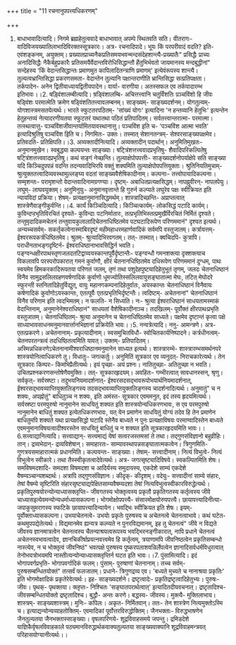 +++
title = "11 रचनानुपपत्त्यधिकरणम्"

+++
1. बाधाभावादित्यादि। निगमे ब्रह्महेतुत्ववादे बाधाभावात् अपम्पे स्थितवति सति। वीतरागः- वादिविजयख्यातिलाभादिविरक्तस्सूत्रकारः। अत्र- रचनादिपादे। भूयः किं परपरीवादं वदति? इति- एवंशङ्कनम्, अयुक्तम्। प्रख्यातप्राच्यनैकप्रतिसमयभवन्मन्दसंदेहशान्त्यै-प्रख्यातैः" प्रसिद्धैः प्राच्यः अनादिसिद्धैः नैकैर्बहुप्रकारैः प्रतिसमयैर्वेदान्तविरोधिसिद्धान्तौ र्हेतुभिर्भवतो जायमानस्य मन्दबुद्धीनां" सन्देहस्य 'किं वेदान्तसिद्धान्तः प्रमाणमुत कापिलादितन्त्राणि प्रमाणम्' इत्येवंरूपस्य शान्त्यै। तुल्यत्वभ्रान्तिसिद्धा प्रकरणसमता- वेदान्तेन तुल्यानि पक्षान्तराणीति भ्रान्तिसिद्धा सत्प्रतिपक्षता। तर्कपादेन- अनेन द्वितीयाध्यायद्वितीयपादेन। वार्या- वारणीया। अतस्सफल एव तर्कपादारम्भ इतिभावः।।2. षड़्विंशालम्बीत्यादि। ष़ड्विंशालम्बि- अचित्तत्त्वानि चतुर्विंशतिः प़ञ्चविंशो हि जीवः षड्विंशः परमात्मेति क्रमेण षड्विंशतितत्त्वावलम्बनम्। साङ्ख्यम्- साङ्ख्यदर्शनम्। योगतुल्यम्- योगशास्त्रमसतयेत्यर्थः। भारते स्फुटतरपठितम्- 'सांख्यं योगः' इत्यादिना 'न हन्तव्यानि हेतुभिः' इत्यन्तेन हेतुहन्तव्यं नेत्यादरणीयतया स्फुटतरं यथातथा पठितं प्रतिपादितम्। सर्वतत्त्वान्तरात्मा- परमात्मा। तत्स्थत्वात्तु- पञ्चविंशजीवान्तर्यामितयावस्थानात्तु। पञ्चविंश इति च- 'पञ्चविंश आत्मा भवति' इत्यादिश्रुतिषु पञ्चविंश इिति च। निगमितः- उक्तः। तस्मात् सेशानतन्त्रम्- सेश्वरसाङ्ख्यपक्षमेव। प्रतिवदति- प्रतिक्षिपति।।3. अव्यक्तादीनित्यादि। अव्यक्तादीन् पदार्थान्। अनुमितिमुखतः- अनुमानमुखेन। स्वबुद्ध्या कल्पयन्तः साङ्ख्याः। षट्त्रिंशत्तत्त्ववादप्रभृतिषु- शैवादिपरिकल्पितेषु षट्त्रिंशत्तत्त्ववादप्रभृतिषु। कथं सङ्गं नेच्छन्ति। तुल्याक्षेपोपपत्तीः- साङ्ख्यदर्शनोपर्याक्षेपे सति साङ्ख्या यदि किञ्चिदुपपन्नं वदन्ति तदन्यवादिभिरपि वक्तुं शक्यमिति तुल्याक्षेपोपपत्तियुक्ताः। श्रुतिनियतिमुचाम्- श्रुत्युक्ततत्त्वादिव्यवस्थामुल्लङ्घ्य वदतां साङ्ख्यवैशेषिकादीनाम्। कल्पनाः- तत्त्वोपायादिकल्पनाः। सम्मृशन्तः- परामृशन्तो वेदान्तवादिनामग्रगण्याः। दृष्टम्- अबाधितप्रत्यक्षसिद्धम्। नापह्नुवीरन्- नापलपेयुः। लघुम्- लाघवयुक्तम्। अनुमिनुयुः- अनुमानवृत्तान्ते हि गुरुर्न कल्प्यते लघुरेव पक्षः स्वीक्रियत इति न्यायविदां प्रक्रिया। शेषम्- प्रत्यक्षानुमानासिद्धमर्थम्। शास्त्रादिच्छन्ति- अप्राप्तत्वात् शास्त्रेणैवाङ्गीकुर्वन्ति।।4. कार्यं किञ्चिदित्यादि। किञ्चित्कार्यम्- लोकसिद्धं पटादि कार्यम्। कुविन्दप्ऱभृतिविरचितं दृश्यते- कुविन्दाः पटनिर्मातारः, तत्प्रभृतिभिस्तत्प्रमुखैर्विरचितं निर्मितं दृश्यते। तन्तुमृदादिकमचेतनं तन्तुवायकुलालादिचेतनाधिष्ठितमेव पटघटादिरूपेण परिणममानं" दृश्यत इत्यर्थः। अन्यच्चसर्वम्- सकर्तृकत्वेनास्माबिरदृष्टं महीमहाधरमहार्णवादिकं सर्वमपि वस्तुजातम्। कर्त्रायत्तम्- ईश्वररूपकर्त्रधिष्ठितमेव। श्रुतम्- श्रुत्यादिभिरवगतम्। तत्- तस्मात्। क्वचिदपि- कुत्रापि। पराधीनताभङ्गदृष्टिर्न- ईश्वराधिष्ठानाभावसिद्धिर्न भवति। पङ्ग्वन्धक्षीरपाथस्तृणजलदतटिद्वाय्वयस्कान्तपूर्वैर्दृष्टान्तैः- पङ्ग्वन्धौ गमनशक्त्या दृक्शक्त्याच विकलावपि परस्परोपकारात् गमनं कुर्वाणौ, क्षीरं चेतनानधिष्ठितमेव दधिरूपेण परिणममानं दुग्धम्, पाथः स्वयमेव हिमकरकादिरूपतया परिणतं जलम्, तृणं तथा पशुदेहपुष्ट्यादिहेतुभूतं तृणम्, जलदः चेतनाधिष्ठानं विनैव सामुद्रसलिलग्रहणवर्षणादिकं कुर्वाणो धूमज्योतिस्सलिलवायुसङ्घातात्मा मेघः, तटित् मेघोदरे स्फुरन्ती स्तनितादिहेतुर्विद्युत्, वायुः महानगकम्पनादिहेतुर्वातः, अयस्कान्तः चेतनाधिष्ठानं विनैवायः कर्षणादिकं कुर्वाणोऽयस्कान्तः, एतत्पूर्वैः एतत्प्रभृतिभिर्दृष्टन्तैः। त्वदिष्टम्- अचेतनानां" चेतनाधिष्ठानं विनैव परिणाम इति त्वदभिमतम्। न फलति- न सिध्यति। नः- श्रुत्या ईश्वराधिष्ठानं साधयतामस्माकं वेदान्तिनाम्, अनुमानेनेश्वराधिष्ठानं" साधयतां वैशेषिकादीनाञ्च। तदखिलम्- पूर्वोक्तं क्षीरपाथःप्रभृति वस्तुजातम्। चेतनाधिष्ठितम्- श्रुत्या अनुमानेन च चेतनाधिष्ठितमेव साध्यते। पक्षमेव दृष्टान्तं कृत्वा पक्षे साध्याभावसाधनमनुमानवार्त्तानभिज्ञानां प्रक्रियेति भावः।।5. नन्वत्रेत्यादि। ननु- आमन्त्रणे। अत्र- एतत्प्रकरणे। अचेतनानाम्- प्रकृत्यादीनाम्। स्वसमुचितविधौ- स्वोचितकार्यनिष्पादने। कर्त्रधीनत्वम्- चेतनपरतन्त्रत्वं तदधिष्ठितत्वमिति यावत्। उक्तम्- प्रतिपादितम्। अस्मिन्नधिकरणेऽचेतनानामीश्वराधिष्ठानमनुमानेन साध्यत इत्यर्थः। शास्त्रारम्भे- शास्त्रारम्भसमर्थनपरे शास्त्रयोनित्वाधिकरणे तु। विधातुः- जगत्कर्तुः। अनुमितिं सूत्रकार एव व्यनुदत्- निराचकारेत्यर्थः। तेन सूत्रकारः किम्परः- किमभिप्रैतीत्यर्थः। इयं पृच्छा- अयं प्रश्नः। नातितुच्छा- अतितुच्छा न भवति। उचितप्रश्नकरणसन्तोषेणैवमुक्तिः। तत्- सूत्रकारहृदयम्। अवहितः- गम्भीरत्वात् सावधानस्सन्, श्रृणु। सर्वकृत्- सर्वस्रष्टा। तदुभयनियमादर्शनात्- ईश्वरसदसद्भावरूपोभयार्थनियमादर्शनात्, ईश्वरसद्भावव्याप्तियुक्तलिङ्गस्य तदसद्भावव्याप्तियुक्तलिङ्गस्य चादर्शनादित्यर्थः। अनुमातुं" च न शक्यः, अपह्नोतुं" बाधितु़ञ्च न शक्यः, इति अमंस्त- सूत्रकार एवममनुत, इदं तस्य हृदयमित्यर्थः। सर्वस्रष्टा परमपुरुषो नानुमानेन साधयितुं शक्यत इति शास्त्रयोन्यधिकरणभावः, स एव परमपुरुषो नानुमानेन बाधितुं शक्यत इत्येतधिकरणभावः, यत् येन प्रमाणेन साधयितुं योग्यं तदेव हि तेन प्रमाणेन बाधितुमपि शक्यते यथा प्रत्यक्षसिद्धो घटादि स्तेनैव बाध्यते न पुनः प्रत्यक्षाविषयः परमाण्वादिस्तेन बाध्यते एवमनुमानाविषयत्वादीश्वरस्तेन साधयितुं बाधितुं च न शक्यत इति सूत्रकारहृदयमिति भावः।।6.सत्त्वाद्यानित्यादि। सत्त्वाद्यान्- सत्त्वमाद्यं येषां सत्वरजस्तमसां ते तथा। तद्गुणसंविज्ञानो बहुव्रीहिः। तान्। द्रव्यभेदान्- द्रव्यविशेषान्। समाहारतः- साम्यावस्थापन्नसङ्घातात्मकत्वेन। त्रिगुणमिति- गुणत्रयसमाहारात्मकं प्रधानमिति। कल्पयन्तः- साङ्ख्याः। तेषाम्- सत्त्वादीनाम्। नित्यं विभुत्वे- नित्यं विभुत्वेन स्वीकारे। तथा तैस्स्वीकृतत्वादेवेत्यर्थः। अत्र- जगत्सृष्ट्यादिविषये। स्वकल्पितमिति शेषः। समविषमदशादि- समदशा विषमदशा च आदिर्यस्य समुदायस्य, एकदेशे साम्यं एकदेशे वैषम्यञ्चान्यशब्दार्थः। अत्रापि तद्गुणसंविज्ञानः। कीदृक्- कीदृशम्। वदेयुः- सत्त्वादीनां साम्ये संहारः, तेषां वैषम्ये सृष्टिरिति संहारसृष्ट्याद्यपेक्षितसाम्यवैषम्यदशा तेषां नित्यविभुत्वस्वीकारविरुद्धेत्यर्थः। प्रकृतिपुरुषयोरन्योन्याध्यासक्लृप्तिः- जीवगतस्य भोक्तृत्वस्य प्रकृतौ प्रकृतिगतस्य कर्तृत्वस्य जीवे चाध्यासइत्येवमन्योन्यधर्माध्यासकल्पना। भोगमोक्षोपपत्त्यै- संसारमोक्षयोरुपपत्त्यै। छायापत्त्यादिनीत्या- जपाकुसुमरागस्य स्फटिके छायापत्त्यादिन्यायेन। भवद्भिः स्वीक्रियत इति शेषः। इयम्- पूर्वोक्ताध्यासकल्पना। उभयाचेतनत्वे- उभयोः प्रकृतेः पुरुषस्य च अचेतनत्वे चेतनत्वाभावे। कथं घटेत- कथमुपपद्येतेत्यर्थः। विद्यमानमेव ह्यन्यत्र कल्प्यते न पुनरविद्यमानम्, इह तु चेतनत्वं" जीवे न विद्यते जीवस्य ज्ञानमात्रत्वेन चेतनत्वस्य चैतन्याश्रयत्वरूपस्य भवद्भिरनङ्गीकारात्, नापि प्रधाने चेतनत्वं अचेतनस्वभावत्वादेव, ज्ञानचिकीर्षाप्रयत्नवत्त्वमेव हि कर्तृत्वम्, त्रयाणामपि जीवनिष्ठत्वेन प्रकृतिसम्बन्धो नास्त्येव, न च भोक्तृत्वं जीवनिष्ठं" भवत्पक्षे पुरुषस्य पुष्करपलाशवन्निर्लेपत्वेन ज्ञानादिसर्वधर्मविधुरत्वात् तेनोभयत्रोभयमपि नास्तीत्यन्योन्याध्यासक्लृप्तिर्न घटत इति भावः।।7. पुंसामित्यादि। इदं भोगापवर्गप्रभृति- भोगापवर्गादिकं फलम्। पुंसाम्- पुरुषाणां चेतनानाम्। तच्च सर्वम्- पुरुषसम्बन्धितयोक्तं" तत्सर्वं फलजातम्। प्रधाने- त्रिगुणद्रव्य एव। 'बध्यते मुच्यते च नानाश्रया प्रकृतिः' इति भोगमोक्षादिकं प्रकृतेरेवेत्यर्थः। इह- साङ्ख्यदर्शने। द्रष्टृत्वादेः- प्रकृतिद्रष्टृत्वादिहेतुभ्यः। पुरुषः- जीवः। पृथक्- पृथक्तया। क्लृप्तः- निश्चितः 'सङ्घातपरार्थत्वात्' इत्यादितदीयवचनात्। द्रष्टृतादिश्च- जीवसम्बन्धितयोक्तो द्रष्टृतादिश्च। बुद्धौ- अन्तः करणे। बद्धस्य- जीवस्य। मुक्त्यै- मुक्तिलाभाय। शास्त्रम्- साङ्ख्यशास्त्रम्। मुनिः- कपिलः। अकृत- निर्मितवान्। ततः- तेन शास्त्रेण नित्यमुक्तोऽस्मि च। इत्याद्यन्योन्यव्याहतोक्तिम्- एवमादिकां पूर्वोत्तरविरुद्धोक्तिम्। जैनभक्ताः- विरुद्धभाषणेन जैनतुल्यतया जैनभक्तास्साङ्ख्याः। वृषलपरिणये- शूद्रविवाहसमये जपन्तु। द्रमिडदेशे याज्ञिकैर्वृषलविवाहकाले पठ्यमानविरुद्धार्थकवाक्यतुल्यतया साङ्ख्यवाक्यानि शूद्रविवाहमन्त्रवत् परिहासयोग्यानीत्यर्थः।।